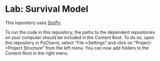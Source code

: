 # Lab: Survival Model

This repository uses [SimPy](https://github.com/yaesoubilab/SimPy).

To run the code in this repository, the paths to the dependent repositories 
on your computer should be included in the Content Root. 
To do so, open this repository in PyCharm, 
select "File->Settings" and click on "Project->Project Structure" 
from the left menu. 
You can now add folders to the Content Root in the right menu.